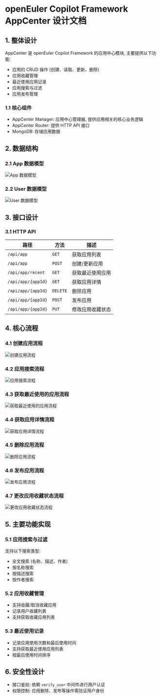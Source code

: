 # openEuler Copilot Framework AppCenter 设计文档

## 1. 整体设计

AppCenter 是 openEuler Copilot Framework 的应用中心模块, 主要提供以下功能:

- 应用的 CRUD 操作 (创建、读取、更新、删除)
- 应用收藏管理
- 最近使用应用记录
- 应用搜索与过滤
- 应用发布管理

### 1.1 核心组件

- AppCenter Manager: 应用中心管理器, 提供应用相关的核心业务逻辑
- AppCenter Router: 提供 HTTP API 接口
- MongoDB: 存储应用数据

## 2. 数据结构

### 2.1 App 数据模型

![App 数据模型](./uml/appcenter/DB%20AppPool%20数据模型.png)

### 2.2 User 数据模型

![User 数据模型](./uml/appcenter/DB%20User%20数据模型.png)

## 3. 接口设计

### 3.1 HTTP API

| 路径 | 方法 | 描述 |
|------|------|------|
| `/api/app` | `GET` | 获取应用列表 |
| `/api/app` | `POST` | 创建/更新应用 |
| `/api/app/recent` | `GET` | 获取最近使用应用 |
| `/api/app/{appId}` | `GET` | 获取应用详情 |
| `/api/app/{appId}` | `DELETE` | 删除应用 |
| `/api/app/{appId}` | `POST` | 发布应用 |
| `/api/app/{appId}` | `PUT` | 修改应用收藏状态 |

## 4. 核心流程

### 4.1 创建应用流程

![创建应用流程](./uml/appcenter/API%20创建应用.png)

### 4.2 应用搜索流程

![应用搜索流程](./uml/appcenter/API%20搜索应用.png)

### 4.3 获取最近使用的应用流程

![获取最近使用的应用流程](./uml/appcenter/API%20获取最近使用的应用.png)

### 4.4 获取应用详情流程

![获取应用详情流程](./uml/appcenter/API%20获取应用详情.png)

### 4.5 删除应用流程

![删除应用流程](./uml/appcenter/API%20删除应用.png)

### 4.6 发布应用流程

![发布应用流程](./uml/appcenter/API%20发布应用.png)

### 4.7 更改应用收藏状态流程

![更改应用收藏状态流程](./uml/appcenter/API%20收藏应用.png)

## 5. 主要功能实现

### 5.1 应用搜索与过滤

支持以下搜索类型:

- 全文搜索 (名称、描述、作者)
- 按名称搜索
- 按描述搜索
- 按作者搜索

### 5.2 应用收藏管理

- 支持收藏/取消收藏应用
- 记录用户收藏列表
- 支持获取收藏应用列表

### 5.3 最近使用记录

- 记录应用使用次数和最后使用时间
- 支持获取最近使用应用列表
- 按最后使用时间排序

## 6. 安全性设计

- 接口鉴权: 依赖 `verify_user` 中间件进行用户认证
- 权限控制: 应用删除、发布等操作需验证用户身份
